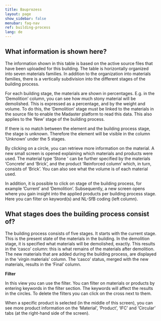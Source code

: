 ```yaml
---
title: Bauprozess
layout: page
show_sidebar: false
menubar: faq-nav
ref: building-process
lang: de
---
```


## What information is shown here?
The information shown in this table is based on the active source files that have been uploaded for this building. The table is horizontally organized into seven materials families. In addition to the organization into materials families, there is a vertically subdivision into the different stages of the building process.

For each building stage, the materials are shown in percentages. E.g. in the ‘Demolition’ column, you can see how much stony material will be demolished. This is expressed as a percentage, and by the weight and volume. To do this, the ‘Demolition’ stage must be linked to the materials in the source file to enable the Madaster platform to read this data. This also applies to the ‘New’ stage of the building process.

If there is no match between the element and the building process stage, the stage is unknown. Therefore the element will be visible in the column ‘Unknown’ under the 5 stages.

By clicking on a circle, you can retrieve more information on the material. A new small screen is opened explaining which materials and products were used. The material type ‘Stone ' can be further specified by the materials ‘Concrete’ and ‘Brick’, and the product ‘Reinforced column’ which, in turn, consists of ‘Brick’. You can also see what the volume is of each material used. 

In addition, it is possible to click on stage of the building process, for example ’Current’ and ‘Demolition’. Subsequently, a new screen opens where you gain insight into the applied products per building process stage. Here you can filter on keyword(s) and NL-SfB coding (left column).

## What stages does the building process consist of?
The building process consists of five stages. It starts with the current stage. This is the present state of the materials in the building. In the demolition stage, it is specified what materials will be demolished, exactly. This results in the ‘casco’ column: this is what remains of the materials after demolition. The new materials that are added during the building process, are displayed in the ‘virgin materials’ column. The ‘casco’ status, merged with the new materials, results in the ‘Final’ column. 

**Filter**

In this view you can use the filter. You can filter on materials or products by entering keywords in the filter section. The keywords will affect the results in the circles. To delete the filters you can click on the cross next to them.

When a specific product is selected (in the middle of this screen), you can see more product information on the ‘Material’, ‘Product’, ‘IFC’ and ‘Circular’ tabs (at the right-hand side of the screen).